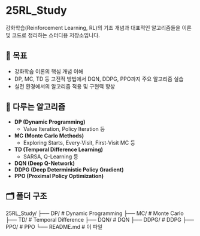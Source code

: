 # 25RL_Study

강화학습(Reinforcement Learning, RL)의 기초 개념과 대표적인 알고리즘들을 이론 및 코드로 정리하는 스터디용 저장소입니다.

## 🎯 목표
- 강화학습 이론의 핵심 개념 이해
- DP, MC, TD 등 고전적 방법에서 DQN, DDPG, PPO까지 주요 알고리즘 실습
- 실전 환경에서의 알고리즘 적용 및 구현력 향상

## 🧠 다루는 알고리즘
- **DP (Dynamic Programming)**  
  - Value Iteration, Policy Iteration 등
- **MC (Monte Carlo Methods)**  
  - Exploring Starts, Every-Visit, First-Visit MC 등
- **TD (Temporal Difference Learning)**  
  - SARSA, Q-Learning 등
- **DQN (Deep Q-Network)**
- **DDPG (Deep Deterministic Policy Gradient)**
- **PPO (Proximal Policy Optimization)**

## 🗂️ 폴더 구조

25RL_Study/
├── DP/           # Dynamic Programming
├── MC/           # Monte Carlo
├── TD/           # Temporal Difference
├── DQN/          # DQN
├── DDPG/         # DDPG
├── PPO/          # PPO
└── README.md     # 이 파일
